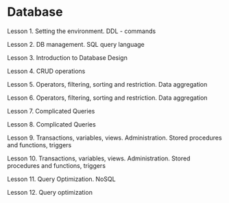 # Database

Lesson 1. Setting the environment. DDL - commands

Lesson 2. DB management. SQL query language

Lesson 3. Introduction to Database Design

Lesson 4. CRUD operations

Lesson 5. Operators, filtering, sorting and restriction. Data aggregation

Lesson 6. Operators, filtering, sorting and restriction. Data aggregation

Lesson 7. Complicated Queries

Lesson 8. Complicated Queries

Lesson 9. Transactions, variables, views. Administration. Stored procedures and functions, triggers

Lesson 10. Transactions, variables, views. Administration. Stored procedures and functions, triggers

Lesson 11. Query Optimization. NoSQL

Lesson 12. Query optimization
